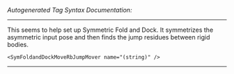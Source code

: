 _Autogenerated Tag Syntax Documentation:_

---
This seems to help set up Symmetric Fold and Dock. It symmetrizes the asymmetric input pose and then finds the jump residues between rigid bodies.

```
<SymFoldandDockMoveRbJumpMover name="(string)" />
```



---

